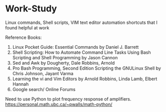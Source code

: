 # Work-Study
 Linux commands, Shell scripts, VIM text editor automation shortcuts that I found helpful at work



Reference Books:
1. Linux Pocket Guide: Essential Commands by Daniel J. Barrett
2. Shell Scripting: How to Automate Command Line Tasks Using Bash Scripting and Shell Programming by Jason Cannon
3. Sed and Awk by Dougherty, Dale Robbins, Arnold
4. Pro Bash Programming, Second Edition Scripting the GNULinux Shell by Chris Johnson, Jayant Varma
5. Learning the vi and Vim Editors by Arnold Robbins, Linda Lamb, Elbert Hannah
6. Google search/ Online Forums

Need to use Python to plot frequency response of amplifiers. 
https://personal.math.ubc.ca/~pwalls/math-python/
